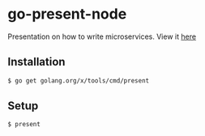 # go-present-node

Presentation on how to write microservices. View it [here](https://go-talks.appspot.com/github.com/alextanhongpin/go-present-node/main.slide#1)

## Installation

```bash
$ go get golang.org/x/tools/cmd/present
```

## Setup

```bash
$ present
```